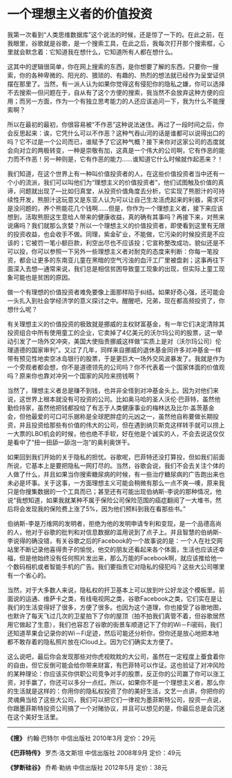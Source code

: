 # 一个理想主义者的价值投资 #

我第一次看到“人类思维数据库”这个说法的时候，还是惊了一下的。在此之前，在我眼里，谷歌就是谷歌，是一个搜索工具，在此之后，我每次打开那个搜索框，心里就会默念着：它知道我在想什么，它知道所有人都在想什么。

这其中的逻辑很简单，你在网上搜索的东西，是你想要了解的东西，只要你一搜索，你的各种卑微的、阳光的、猥琐的、有趣的、热烈的想法就已经作为呈堂证供摆在那里了。当然，有一派人认为如果你觉得这有侵犯你的隐私之嫌，你可以选择不去搜索—但问题在于，自从有了这个方便的搜索，我当然不会放弃这种方便的应用；而另一方面，作为一个有独立思考能力的人还应该追问一下，我为什么不能搜索啊？

所以在最初的最初，你很容易被“不作恶”这种说法迷住。再过了一段时间之后，你会反思起来：诶，它凭什么可以不作恶？这种气吞山河的话是谁都可以说得出口的吗？它不过是一个公司而已，谁赋予了它这种气概？接下来你对这家公司的态度就会向对立的两极转变，一种是崇敬有加，这真是一个伟大的公司啊，它有作恶的能力而不作恶！另一种则是，它有作恶的能力……谁知道它什么时候就作起恶来？！

我们知道，在这个世界上有一种叫价值投资者的人，在这些价值投资者当中还有一个小的流派，我们可以叫他们为“理想主义的价值投资者”，他们试图触及价值的真谛，问题就出现了—比如归真堂，从投资价值角度去分析，它实现了熊胆汁的可持续性开发，熊胆汁这玩意又是东亚人认为可以让自己生龙活虎起来的利器，需求可是没问题的，养个熊能花几个钱啊……但是，你作为一个理想主义者，接下来应该想到，活取熊胆这生意给人带来的健康收益，真的确有其事吗？再接下来，对熊来说痛吗？我们就那么贪婪？所以一个理想主义的价值投资者，即使看到这里有无限的投资收益，也会收手不做。同理，紫金矿业，不能做，它污染的时候投资是不应该的；它被罚一笔小额巨款，利空出尽也不应该投；它宣称整改成功，貌似还是不可以投，你可以参照一下另外一些理想主义者对耐克的态度来判断：你每一笔投资，都会让更多的东南亚儿童在黑暗的空气污浊的血汗工厂里被盘剥；这事再往下面深入去想—通常来说，我们总是相信贫困导致童工现象的出现，但实际上童工现象可能也是贫困的原因。

做一个有理想的价值投资者难免要像上面那样陷于纠结。如果好奇心强，还可能会一头扎入到社会学经济学的意义探讨之中。醒醒吧，兄弟，现在都高频投资了，你想什么呢？

有关理想主义的价值投资的极致就是挪威的主权财富基金，有一年它们决定清除其投资组合中所有使用童工的企业，它卖掉了4亿美元的沃尔玛公司的股票，这一举动引发了一场外交冲突，美国大使指责挪威这样做“实质上是对（沃尔玛公司）伦理道德的国家审判”。又过了几年，同样来自挪威的退休基金同许多对冲基金一样带有预见性地卖空冰岛银行的股票，于是更巨大一场外交风波暴发了。我就是作为一个旁观者都会想，你不是道德领先的公司吗？你不代表着一个国家体面的价值观吗？原来你也靠对冲另一个国家的风险来捞钱啊？

当然了，理想主义者总是赚不到钱，也并非全怪到对冲基金头上。因为对他们来说，这世界上根本就没有可投资的公司。比如奥马哈的圣人沃伦·巴菲特，虽然他勤俭持家，虽然他把钱都投给了有志于人类健康事业的梅林达及比尔·盖茨基金会，但他最爱的可口可乐据称是全球肥胖症的元凶之一，虽然他自称要做长期投资，并且投资给那些有价值的伟大的公司，但在遇到纳贝斯克这样转手就可以捞上一大票的LBO机会的时候，他也绝不手软，好在他是个诚实的人，不会去说这仅仅是看中了“扭一扭舔一舔泡一泡”的奥利奥饼干。

如果回到我们开始的关于隐私的担忧。谷歌呢，巴菲特还没打算投，但如我们前面所说，它基本上是要把隐私一网打尽的。当然，谷歌会说，我们不会去关注个体的人做了什么，并且如果当你搜索糖尿病的时候，有一些治疗糖尿病的广告跑出来也未必是坏事。关于这事，一方面理想主义可能会稍微有那么一点不爽—噢，原来我只是你搜集数据的一个工具而已；甚至还有可能出现伯纳斯-李说的那种情况，他说“我想知道，如果我就某种不属于保险公司保险范围的癌症翻阅了一大堆书，然后将会发现我的保险费上涨了5%，因为他们预料到我在看那些书。”

伯纳斯-李是万维网的发明者，拒绝为他的发明申请专利和变现，是一个品德高尚的人，他对于谷歌的批判和对信息数据的滥用说到了点子上。并且智慧的伯纳斯-李说得的确没错，有关谷歌之后的Facebook的一个故事说的是：一个人在社交网站里不断记录他喜得贵子的愉悦，他交的朋友还看起来各个体面，生活也应该还幸福，但是他始终没有任何照片发出来，那么万能的Facebook啊，就应该推给他一个数码相机或者智能手机的广告。我们要指责它对隐私的侵犯吗？这些大公司哪里有一个省心的。

当然，对于大多数人来说，隐私权的扞卫基本上可以放到叶公好龙这个模板里。前面说的运通、维萨卡之类，有线电视网之类，谷歌Facebook之类，它们实在是让我们的生活变得好了很多，方便了很多。也因为这个道理，你也接受了谷歌地图，也默许了每天飞过几次的卫星拍下了你的屋顶（拍不拍我们真管不着，但谷歌居然用它做起了生意），我们也容忍了谷歌的街景车顺道记下了你的Wi－Fi密码，我们还知道苹果会记录你的Wi－Fi足迹，然后可能还分析你，但你还是放心地把本地都不敢存着的隐私照片放在iCloud上。因为它们确实太方便了。

这么说吧，最后你会发现那些对你虎视眈眈的大公司，虽然在一定程度上蚕食着你的自由，但它反倒可能会给你带来财富，有巴菲特可以作证。这也验证了对冲风险的某种理论：你应该买你供职公司竞争对手的股票，反正你的公司赢了你可以涨工资，对手赢了，你还可以多分一点红。所以，如果你不是一个理想主义者，那么你的生活就是这样的：你用你的隐私权投资了你的美好生活，文艺一点讲，你把你的灵魂典当给了这些大公司，我们可以把它们一律视为墨菲斯特公司，投资一点说，你跟墨菲斯特投资公司搞了一个对赌协议，并且可以想见的是，你最后总是会沉迷在这个美好生活里。

----

**《搜》** 约翰·巴特尔 中信出版社 2010年3月 定价：29元

**《巴菲特传》** 罗杰·洛文斯坦 中信出版社 2008年9月 定价：49元

**《梦断硅谷》** 乔希·勒纳 中信出版社 2012年5月 定价：38元
 
